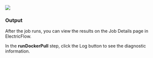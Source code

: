 
<img src="../../plugins/@PLUGIN_KEY@/images/runDockerPull1.png" />

<h3>Output</h3>

<p>After the job runs, you can view the results on the Job Details page in ElectricFlow.</p>

<p>In the <b>runDockerPull</b> step, click the Log button to see the diagnostic information. </p>

